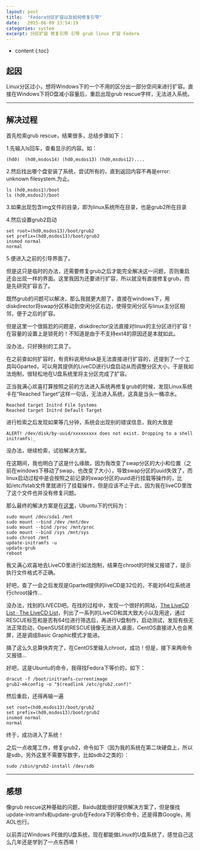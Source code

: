 ```yaml
---
layout: post
title:  "Fedora分区扩容以及如何修复引导"
date:   2015-06-09 13:54:19
categories: system
excerpt: 分区扩容 修复引导 引导 grub linux 扩容 Fedora
---
```


* content
{:toc}


## 起因

Linux分区过小，想将Windows下的一个不用的区分出一部分空间来进行扩容。直接在Windows下将D盘减小容量后，重启出现grub rescue字样，无法进入系统。

---

## 解决过程

首先检索grub rescue，结果很多，总结步骤如下：

1.先输入ls回车，查看显示的内容。如：

<pre><code class="shell">(hd0)  (hd0,msdos14) (hd0,msdos13) (hd0,msdos12)....
</code></pre>

2.然后找出哪个盘安装了系统，尝试所有的，直到返回内容不再是error: unknown filesystem.为止。

<pre><code class="shell">ls (hd0,msdos1)/boot
ls (hd0,msdos2)/boot
</code></pre>

3.如果出现包含img文件的目录，即为linux系统所在目录，也是grub2所在目录

4.然后设置grub2启动

<pre><code class="shell">set root=(hd0,msdos13)/boot/grub2
set prefix=(hd0,msdos13)/boot/grub2
insmod normal
normal
</code></pre>

5.便进入之前的引导界面了。

但是这只是临时的办法，还需要修复grub之后才能完全解决这一问题，否则重启还会出现一样的界面。这里我因为还要进行扩容，所以就没有直接修复grub，而是先研究扩容去了。

既然grub的问题可以解决，那么我就更大胆了，直接在windows下，用diskdirector将swap分区移动到空闲分区右边，使得空闲分区与linux主分区相邻，便于之后的扩容。

但是这里一个很尴尬的问题是，diskdirector没法直接对linux的主分区进行扩容！在容量的设置上是锁死的！不知道是由于不支持ext4的原因还是本就如此。

没办法，只好换别的工具了。

在之前查如何扩容时，有资料说用fdisk是无法直接进行扩容的，还提到了一个工具叫Gparted，可以用其提供的LiveCD进行U盘启动从而调整分区大小，于是我如法炮制，很轻松地在U盘系统里将主分区完成了扩容。

正当我满心欢喜打算按照之前的方法进入系统再修复grub的时候，发现Linux系统卡在“Reached Target”这样一句话，无法进入系统，这真是当头一桶凉水。

    Reached target Initrd File Systems
    Reached target Initrd Default Target

进行检索之后发现如果等几分钟，系统会出现别的错误信息，我的大致是

    ALERT! /dev/disk/by-uuid/xxxxxxxxx does not exist. Dropping to a shell initramfs:_

没办法，继续检索，试验解决方案。

在这期间，我也明白了这是什么缘故。因为我改变了swap分区的大小和位置（之前在windows下移动了swap，也改变了大小），导致swap分区的uuid失效了，而linux启动过程中是会按照之前记录的swap分区的uuid进行挂载等操作的，比如/etc/fstab文件里就进行了挂载操作，但是应该不止于此，因为我在liveCD里改了这个文件也并没有修复问题。

那么最终的解决方案是在[这里](http://askubuntu.com/questions/516217/alert-dev-disk-by-uuid-xxxxxxxxx-does-not-exist-dropping-to-a-shell)，Ubuntu下的代码为：

    sudo mount /dev/sda1 /mnt
    sudo mount --bind /dev /mnt/dev
    sudo mount --bind /proc /mnt/proc
    sudo mount --bind /sys /mnt/sys
    sudo chroot /mnt
    update-initramfs -u
    update-grub
    reboot

我又满心欢喜地去LiveCD里进行如法炮制，结果在chroot的时候又报错了，提示执行文件格式不正确。

好吧，查了一会之后发现是Gparted提供的liveCD是32位的，不能对64位系统进行chroot操作...

没办法，找别的LIVECD吧。在找的过程中，发现一个很好的网站，[The LiveCD List · The LiveCD List](http://livecdlist.com/)，列出了一系列的LiveCD和其大致大小以及用途，通过RESCUE标签和是否有64位进行筛选后，再进行U盘制作，启动测试，发现有些无法正常启动，OpenSUSE的RESCUE镜像无法进入桌面，CentOS直接进入也会黑屏，还是调成Basic Graphic模式才能进。

搞了这么久总算快弄完了，在CentOS里输入chroot，成功！但是，接下来两命令又报错...

好吧，这是Ubuntu的命令，我得找Fedora下等价的，如下：

    dracut -f /boot/initramfs-currentimage
    grub2-mkconfig -o "$(readlink /etc/grub2.conf)"

然后重启，还得再输一遍

    set root=(hd0,msdos13)/boot/grub2
    set prefix=(hd0,msdos13)/boot/grub2
    insmod normal
    normal

终于，成功进入了系统！

之后一点收尾工作，修复grub2，命令如下（因为我的系统在第二块硬盘上，所以是sdb，另外这里不需要写数字，比如sdb2之类的）：

    sudo /sbin/grub2-install /dev/sdb

---

## 感想

像grub rescue这种基础的问题，Baidu就能很好提供解决方案了，但是像找update-initramfs和update-grub在Fedora下的等价命令，还是得靠Google，用AOL也行。

以前弄过Windows PE做的U盘系统，现在都能做Linux的U盘系统了，感觉自己这么几年还是学到了一点东西嘛！
